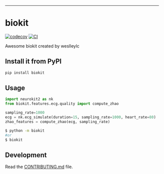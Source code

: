 ---
# biokit

[![codecov](https://codecov.io/gh/weslleylc/biokit/branch/main/graph/badge.svg?token=biokit_token_here)](https://codecov.io/gh/weslleylc/biokit)
[![CI](https://github.com/weslleylc/biokit/actions/workflows/main.yml/badge.svg)](https://github.com/weslleylc/biokit/actions/workflows/main.yml)

Awesome biokit created by weslleylc

## Install it from PyPI

```bash
pip install biokit
```

## Usage

```py
import neurokit2 as nk
from biokit.features.ecg.quality import compute_zhao

sampling_rate=1000
ecg = nk.ecg_simulate(duration=15, sampling_rate=1000, heart_rate=80)
zhao_features = compute_zhao(ecg, sampling_rate)

```

```bash
$ python -m biokit
#or
$ biokit
```

## Development

Read the [CONTRIBUTING.md](CONTRIBUTING.md) file.
